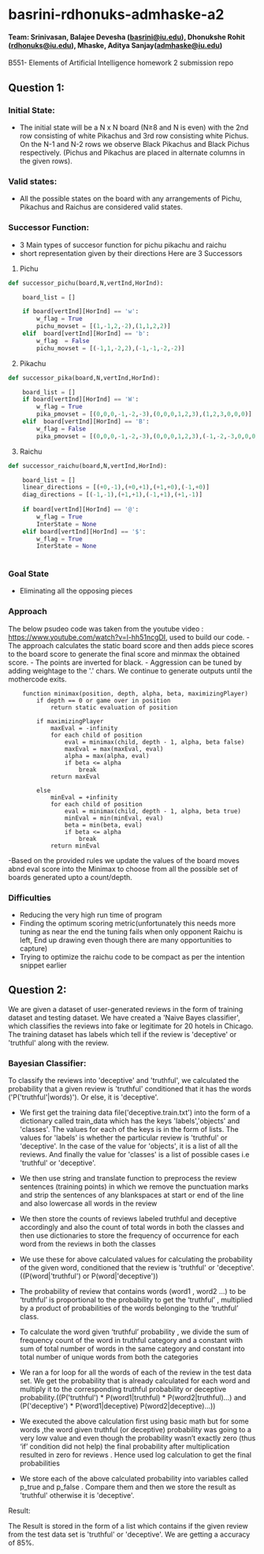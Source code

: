 # basrini-rdhonuks-admhaske-a2

#### Team: Srinivasan, Balajee Devesha (basrini@iu.edu), Dhonukshe Rohit (rdhonuks@iu.edu), Mhaske, Aditya Sanjay(admhaske@iu.edu)

B551- Elements of Artificial Intelligence homework 2 submission repo

## **Question 1:**

### **Initial State:**
- The initial state will be a N x N board (N≥8 and N is even) with the 2nd row consisting of white Pikachus and 3rd row consisting white Pichus. On the N-1 and N-2 rows we observe Black Pikachus and Black Pichus respectively. (Pichus and Pikachus are placed in alternate columns in the given rows).

### **Valid states:**
- All the possible states on the board with any arrangements of Pichu, Pikachus and Raichus are considered valid states.

### **Successor Function:** 
- 3 Main types of succesor function for pichu pikachu and raichu
- short representation given by their directions
Here are 3 Successors 
1. Pichu
```python
def successor_pichu(board,N,vertInd,HorInd):

    board_list = []

    if board[vertInd][HorInd] == 'w':
        w_flag = True
        pichu_movset = [(1,-1,2,-2),(1,1,2,2)]
    elif  board[vertInd][HorInd] == 'b':
        w_flag  = False
        pichu_movset = [(-1,1,-2,2),(-1,-1,-2,-2)]
```

2. Pikachu
```python
def successor_pika(board,N,vertInd,HorInd):

    board_list = []
    if board[vertInd][HorInd] == 'W':
        w_flag = True
        pika_pmovset = [(0,0,0,-1,-2,-3),(0,0,0,1,2,3),(1,2,3,0,0,0)]
    elif  board[vertInd][HorInd] == 'B':
        w_flag = False
        pika_pmovset = [(0,0,0,-1,-2,-3),(0,0,0,1,2,3),(-1,-2,-3,0,0,0)]
```

3. Raichu
```python
def successor_raichu(board,N,vertInd,HorInd):

    board_list = []
    linear_directions = [(+0,-1),(+0,+1),(+1,+0),(-1,+0)]
	diag_directions = [(-1,-1),(+1,+1),(-1,+1),(+1,-1)]
 
    if board[vertInd][HorInd] == '@':
        w_flag = True
        InterState = None
    elif board[vertInd][HorInd] == '$':
        w_flag = True
        InterState = None
 

```

### **Goal State**
- Eliminating all the opposing pieces 

### **Approach**
The below psudeo code was taken from the youtube video : https://www.youtube.com/watch?v=l-hh51ncgDI, used to build our code. - The approach calculates the static board score and then adds piece scores to the board score to generate the final score and minmax the obtained score. - The points are inverted for black. - Aggression can be tuned by adding weightage to the '.' chars. We continue to generate outputs until the mothercode exits.


        function minimax(position, depth, alpha, beta, maximizingPlayer)
            if depth == 0 or game over in position
                return static evaluation of position
        
            if maximizingPlayer
                maxEval = -infinity
                for each child of position
                    eval = minimax(child, depth - 1, alpha, beta false)
                    maxEval = max(maxEval, eval)
                    alpha = max(alpha, eval)
                    if beta <= alpha
                        break
                return maxEval
        
            else
                minEval = +infinity
                for each child of position
                    eval = minimax(child, depth - 1, alpha, beta true)
                    minEval = min(minEval, eval)
                    beta = min(beta, eval)
                    if beta <= alpha
                        break
                return minEval

-Based on the provided rules we update the values of the board moves abnd eval score into the Minimax to choose from all the possible set of boards generated upto a count/depth.


### **Difficulties**
- Reducing the very high run time of program
- Finding the optimum scoring metric(unfortunately this needs more tuning as near the end the tuning fails when only opponent Raichu is left, End up drawing even though there are many opportunities to capture)
- Trying to optimize the raichu code to be compact as per the intention snippet earlier

## **Question 2:**

We are given a dataset of user-generated reviews in the form of training dataset and testing dataset. We have created a 'Naive Bayes classifier', which classifies the reviews into fake or legitimate for 20 hotels in Chicago. The training dataset has labels which tell if the review is 'deceptive' or 'truthful' along with the review.  

### **Bayesian Classifier:**  

To classify the reviews into 'deceptive' and 'truthful', we calculated the probability that a given review is 'truthful' conditioned that it has the words ('P('truthful'|words)'). Or else, it is 'deceptive'.  

- We first get the training data file('deceptive.train.txt') into the form of a dictionary called train_data which has the keys 'labels','objects' and 'classes'. The values for each of the keys is in the form of lists. The values for 'labels' is whether the particular review is 'truthful' or 'deceptive'. In the case of the value for 'objects', it is a list of all the reviews. And finally the value for 'classes' is a list of possible cases i.e 'truthful' or 'deceptive'.  

- We then use string and translate function to preprocess the review sentences (training points) in which we remove the punctuation marks and strip the sentences of any blankspaces at start or end of the line and also lowercase all words in the review  

- We then store the counts of reviews labeled truthful and deceptive accordingly and also the count of total words in both the classes and then use dictionaries to store the frequency of occurrence for each word from the reviews in both the classes  

- We use these for above calculated values for calculating the probability of the given word, conditioned that the review is 'truthful' or 'deceptive'.((P(word|'truthful') or P(word|'deceptive'))  

- The probability of review that contains words (word1 , word2 …) to be ‘truthful’ is proportional to the probability to get the ‘truthful’ , multiplied by a product of probabilities of the words belonging to the ‘truthful’ class.   

- To calculate the word given ‘truthful’ probability , we divide the sum of frequency count of the word in truthful category and a constant with sum of total number of words in the same category and constant into total number of unique words from both the categories   

- We ran a for loop for all the words of each of the review in the test data set. We get the probability that is already calculated for each word and multiply it to the corresponding truthful probability or deceptive probability.((P('truthful') * P(word1|truthful) * P(word2|truthful)...) and (P('deceptive') * P(word1|deceptive) P(word2|deceptive)...))    

- We executed the above calculation first using basic math but for some words ,the word given truthful (or deceptive) probability was going to a very low value and even though the probability wasn’t exactly zero (thus ‘if’ condition did not help) the final probability after multiplication resulted in zero for reviews . Hence used log calculation to get the final probabilities    

- We store each of the above calculated probability into variables called p_true and p_false . Compare them and then we store the result as 'truthful' otherwise it is 'deceptive'.

Result:    

The Result is stored in the form of a list which contains if the given review from the test data set is 'truthful' or 'deceptive'. We are getting a accuracy of 85%.

